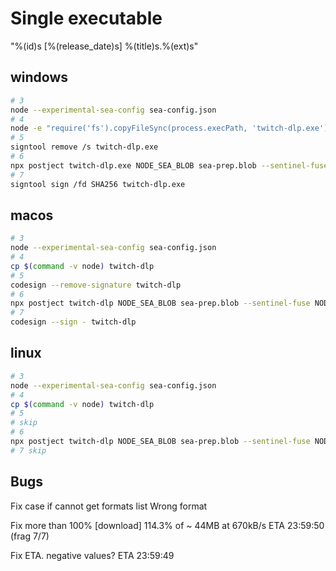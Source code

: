 # Single executable

"%(id)s [%(release_date)s] %(title)s.%(ext)s"

## windows

```bash
# 3
node --experimental-sea-config sea-config.json
# 4
node -e "require('fs').copyFileSync(process.execPath, 'twitch-dlp.exe')"
# 5
signtool remove /s twitch-dlp.exe
# 6
npx postject twitch-dlp.exe NODE_SEA_BLOB sea-prep.blob --sentinel-fuse NODE_SEA_FUSE_fce680ab2cc467b6e072b8b5df1996b2
# 7
signtool sign /fd SHA256 twitch-dlp.exe
```

## macos

```bash
# 3
node --experimental-sea-config sea-config.json
# 4
cp $(command -v node) twitch-dlp
# 5
codesign --remove-signature twitch-dlp
# 6
npx postject twitch-dlp NODE_SEA_BLOB sea-prep.blob --sentinel-fuse NODE_SEA_FUSE_fce680ab2cc467b6e072b8b5df1996b2 --macho-segment-name NODE_SEA
# 7
codesign --sign - twitch-dlp
```

## linux

```bash
# 3
node --experimental-sea-config sea-config.json
# 4
cp $(command -v node) twitch-dlp
# 5
# skip
# 6
npx postject twitch-dlp NODE_SEA_BLOB sea-prep.blob --sentinel-fuse NODE_SEA_FUSE_fce680ab2cc467b6e072b8b5df1996b2
# 7 skip
```


## Bugs

Fix case if cannot get formats list
Wrong format

Fix more than 100%
[download] 114.3% of ~      44MB at     670kB/s ETA 23:59:50 (frag 7/7)

Fix ETA. negative values?
ETA 23:59:49
